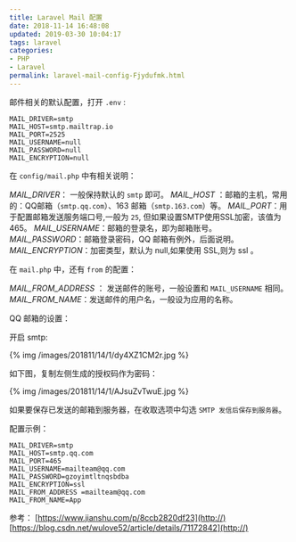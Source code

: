 ```yaml
---
title: Laravel Mail 配置
date: 2018-11-14 16:48:08
updated: 2019-03-30 10:04:17
tags: laravel
categories: 
- PHP
- Laravel
permalink: laravel-mail-config-Fjydufmk.html
---
```

邮件相关的默认配置，打开 `.env` :

```
MAIL_DRIVER=smtp
MAIL_HOST=smtp.mailtrap.io
MAIL_PORT=2525
MAIL_USERNAME=null
MAIL_PASSWORD=null
MAIL_ENCRYPTION=null
```

在  `config/mail.php` 中有相关说明：

*MAIL_DRIVER*： 一般保持默认的 `smtp` 即可。
*MAIL_HOST* ：邮箱的主机，常用的：QQ邮箱（`smtp.qq.com`）、163 邮箱（`smtp.163.com`）等。
*MAIL_PORT*：用于配置邮箱发送服务端口号,一般为 `25`, 但如果设置SMTP使用SSL加密，该值为465。
*MAIL_USERNAME*：邮箱的登录名，即为邮箱账号。
*MAIL_PASSWORD*：邮箱登录密码，QQ 邮箱有例外，后面说明。
*MAIL_ENCRYPTION*：加密类型，默认为 null,如果使用 SSL,则为 ssl 。

在 `mail.php` 中，还有 `from` 的配置：

*MAIL_FROM_ADDRESS* ： 发送邮件的账号，一般设置和 `MAIL_USERNAME` 相同。
*MAIL_FROM_NAME*：发送邮件的用户名，一般设为应用的名称。

QQ 邮箱的设置：

开启 smtp:

{% img /images/201811/14/1/dy4XZ1CM2r.jpg %}

如下图，复制左侧生成的授权码作为密码：

{% img /images/201811/14/1/AJsuZvTwuE.jpg %}

如果要保存已发送的邮箱到服务器，在收取选项中勾选 `SMTP 发信后保存到服务器`。

配置示例：

```
MAIL_DRIVER=smtp
MAIL_HOST=smtp.qq.com
MAIL_PORT=465
MAIL_USERNAME=mailteam@qq.com
MAIL_PASSWORD=gzoyimtltnqsbdba
MAIL_ENCRYPTION=ssl
MAIL_FROM_ADDRESS =mailteam@qq.com
MAIL_FROM_NAME=App
```

参考：
[https://www.jianshu.com/p/8ccb2820df23](http://)
[https://blog.csdn.net/wulove52/article/details/71172842](http://)